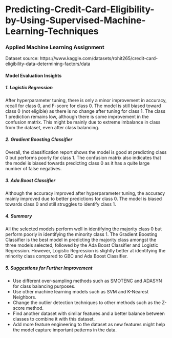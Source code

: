 # Predicting-Credit-Card-Eligibility-by-Using-Supervised-Machine-Learning-Techniques
<h3>Applied Machine Learning Assignment</h3>

<p>Dataset source: https://www.kaggle.com/datasets/rohit265/credit-card-eligibility-data-determining-factors/data</p>

<h4>Model Evaluation Insights</h4> 
<h5>1. Logistic Regression</h5> 
<p>After hyperparameter tuning, there is only a minor improvement in accuracy, recall for class 0, and F-score for class 0. The model is still biased toward class 0 (not eligible) as there is no change after tuning for class 1. The class 1 prediction remains low, although there is some improvement in the confusion matrix. This might be mainly due to extreme imbalance in class from the dataset, even after class balancing.</p> 

<h5>2. Gradient Boosting Classifier</h5> 
<p>Overall, the classification report shows the model is good at predicting class 0 but performs poorly for class 1. The confusion matrix also indicates that the model is biased towards predicting class 0 as it has a quite large number of false negatives.</p> 

<h5>3. Ada Boost Classifier</h5> 
<p>Although the accuracy improved after hyperparameter tuning, the accuracy mainly improved due to better predictions for class 0. The model is biased towards class 0 and still struggles to identify class 1.</p> 

<h5>4. Summary</h5> 
<p>All the selected models perform well in identifying the majority class 0 but perform poorly in identifying the minority class 1. The Gradient Boosting Classifier is the best model in predicting the majority class amongst the three models selected, followed by the Ada Boost Classifier and Logistic Regression. However, Logistic Regression is slightly better at identifying the minority class compared to GBC and Ada Boost Classifier.</p> 

<h5>5. Suggestions for Further Improvement</h5> 
<ul> 
  <li>Use different over-sampling methods such as SMOTENC and ADASYN for class balancing purposes.</li> 
  <li>Use other machine learning models such as SVM and K-Nearest Neighbors.</li> 
  <li>Change the outlier detection techniques to other methods such as the Z-score method.</li> 
  <li>Find another dataset with similar features and a better balance between classes to combine it with this dataset.</li> 
  <li>Add more feature engineering to the dataset as new features might help the model capture important patterns in the data.</li>
</ul>
